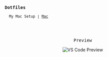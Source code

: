 <samp><b>Dotfiles</b></samp>

<sub><samp>&nbsp;&nbsp;My Mac Setup | <a href="https://blog.evolvereix.com/Mac-89c09a1c74e9487e85f8829bba3addf1">Mac</a>&nbsp;&nbsp;&nbsp;&nbsp;&nbsp;&nbsp;</samp></sub>

<br>
<br>
<p align="center"><samp>Preview</samp></p>

<p align="center">
<img alt="VS Code Preview" src="https://github.com/evolvereix/dotfiles/assets/37773107/76759752-79b9-4f7f-a84d-25ced44d4d72">
</p>

<br>
